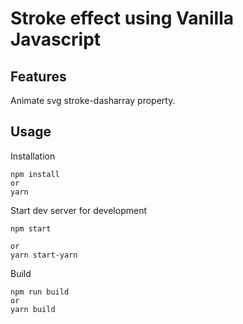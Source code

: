 # Stroke effect using Vanilla Javascript
## Features
Animate svg stroke-dasharray property.

## Usage
Installation
```
npm install
or
yarn
```
Start dev server for development
```
npm start

or 
yarn start-yarn
```
Build
```
npm run build
or
yarn build
```
